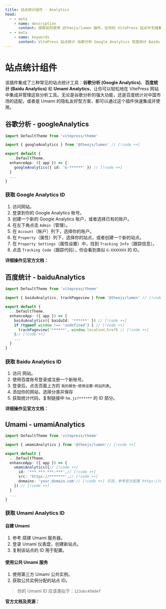 ```yaml
---
title: 站点统计组件 - Analytics
head:
  - - meta
    - name: description
      content: 探索如何使用 @theojs/lumen 插件，在你的 VitePress 站点中无缝集成谷歌分析 (Google Analytics)、百度统计 (Baidu Analytics) 及 Umami Analytics。本指南将帮助你快速配置和管理站点统计，有效追踪和分析网站数据。
  - - meta
    - name: keywords
      content: VitePress 站点统计 谷歌分析 Google Analytics 百度统计 Baidu Analytics Umami Analytics 网站分析 数据追踪 @theojs/lumen 插件 流量统计 网站集成 theojs
---
```


# 站点统计组件

该插件集成了三种常见的站点统计工具：**谷歌分析 (Google Analytics)**、**百度统计 (Baidu Analytics)** 和 **Umami Analytics**，让你可以轻松地在 VitePress 网站中集成并管理这些分析工具。无论是谷歌分析的强大功能，还是百度统计对中国市场的适配，或者是 Umami 的隐私友好型方案，都可以通过这个插件快速集成并使用。

## 谷歌分析 - googleAnalytics

```ts [.vitepress/theme/index.ts]
import DefaultTheme from 'vitepress/theme'

import { googleAnalytics } from '@theojs/lumen' // [!code ++]

export default {
  ...DefaultTheme,
  enhanceApp: ({ app }) => {
    googleAnalytics({ id: 'G-******' }) // [!code ++]
  }
  ...
}
```

### 获取 Google Analytics ID

1. 访问<Pill name="Google Analytics" link="https://analytics.google.com/" icon="logos:google-analytics" alt="Google Analytics icon" />网站。
2. 登录到你的 Google Analytics 帐号。
3. 创建一个新的 Google Analytics 账户，或者选择已有的账户。
4. 在左下角点击 `Admin`（管理）。
5. 在 `Account`（账户）列下，选择你的账户。
6. 在 `Property`（属性）列下，选择你的站点，或者创建一个新的站点。
7. 在 `Property Settings`（属性设置）中，找到 `Tracking Info`（跟踪信息）。
8. 点击 `Tracking Code`（跟踪代码），你会看到类似 `G-XXXXXXX` 的 ID。

**详细操作见官方文档：** <Pill name="Google Analytics 帮助文档" link="https://support.google.com/analytics/answer/9304153?hl=zh-Hans" icon="logos:google-analytics" alt="Google Analytics icon" />

## 百度统计 - baiduAnalytics

```ts [.vitepress/theme/index.ts]
import DefaultTheme from 'vitepress/theme'

import { baiduAnalytics, trackPageview } from '@theojs/lumen' // [!code ++]

export default {
  ...DefaultTheme,
  enhanceApp: ({ app }) => {
    baiduAnalytics({ baiduId: '******' }) // [!code ++]
    if (typeof window !== 'undefined') { // [!code ++]
      trackPageview('******', window.location.href) // [!code ++]
    }// [!code ++]
    ...
  }
}
```

### 获取 Baidu Analytics ID

1. 访问 <Pill name="百度统计" link="https://tongji.baidu.com/" icon="ri:baidu-fill" color="#2932E1" alt="百度统计图标" /> 网站。
2. 使用百度账号登录或注册一个新账号。
3. 登录后，点击页面上方的 `我的报告`-`使用设置`-`网站列表`。
4. 添加你的网站，选择分类并保存
5. 获取统计代码，复制链接中 `hm.js?******` 的 ID 部分。

**详细操作见官方文档：** <Pill name="百度统计官方文档" link="https://tongji.baidu.com/web/help/article?id=175&type=0" icon="ri:baidu-fill" color="#2932E1" alt="百度统计图标" />

## Umami - umamiAnalytics

```ts [.vitepress/theme/index.ts]
import DefaultTheme from 'vitepress/theme'

import { umamiAnalytics } from '@theojs/lumen'// [!code ++]

export default {
  ...DefaultTheme,
  enhanceApp: ({ app }) => {
    umamiAnalytics({// [!code ++]
      id: '***-***-***-***',// [!code ++]
      src: 'https://*******',// [!code ++]
      domains: 'your.domain.com'// [!code ++] 可选，参考官方配置 https://umami.is/docs/tracker-configuration#data-domains
    }) // [!code ++]
  }
  ...
}
```

### 获取 Umami Analytics ID

#### 自建 Umami

1. 参考 <Pill name="Umami 文档" link="https://umami.is/docs/guides/hosting" icon="simple-icons:umami" :color="{ light: '#000000', dark: '#ffffff' }" alt="umami图标" /> 搭建 Umami 服务器。
2. 登录 Umami 仪表盘，创建新站点。
3. 复制该站点的 ID 用于配置。

#### 使用公共 Umami 服务

1. 使用第三方 Umami 公共实例。
2. 获取公共实例分配的站点 ID。

> 你的 Umami ID 应该类似于：`123abc456def`

**官方文档及资源：** <Pill name="Umami 文档" link="https://umami.is/docs/guides/hosting" icon="simple-icons:umami" :color="{ light: '#000000', dark: '#ffffff' }" alt="umami图标" /> <Pill name="Umami 公共服务" link="https://umami.is/" icon="simple-icons:umami" :color="{ light: '#000000', dark: '#ffffff' }" alt="umami图标" />

